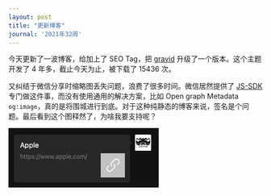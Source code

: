 ```yaml
---
layout: post
title: "更新博客"
journal: '2021年32周'
---
```


今天更新了一波博客，给加上了 SEO Tag，把 [gravid](https://rubygems.org/gems/gravid) 升级了一个版本。这个主题开发了 4 年多，截止今天为止，被下载了 15436 次。

又纠结于微信分享时缩略图丢失问题，浪费了很多时间。微信居然提供了 [JS-SDK](https://developers.weixin.qq.com/doc/offiaccount/OA_Web_Apps/JS-SDK.html) 专门做这件事，而没有使用通用的解决方案，比如 Open graph Metadata `og:image`，真的是将围城进行到底。对于这种纯静态的博客来说，签名是个问题。最后看到这个图释然了，为啥我要支持呢？

![Share Apple to WeChat](/assets/images/2021-08-07/share-apple-to-wechat.png)

